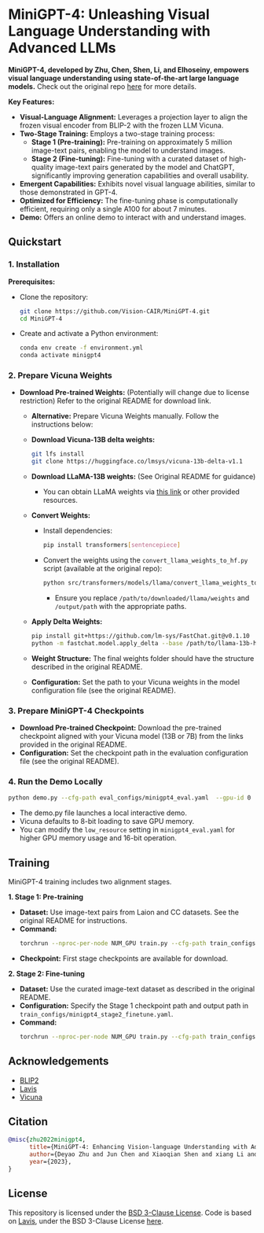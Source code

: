 # MiniGPT-4: Unleashing Visual Language Understanding with Advanced LLMs

**MiniGPT-4, developed by Zhu, Chen, Shen, Li, and Elhoseiny, empowers visual language understanding using state-of-the-art large language models.**  Check out the original repo [here](https://github.com/RiseInRose/MiniGPT-4-ZH) for more details.

**Key Features:**

*   **Visual-Language Alignment:** Leverages a projection layer to align the frozen visual encoder from BLIP-2 with the frozen LLM Vicuna.
*   **Two-Stage Training:** Employs a two-stage training process:
    *   **Stage 1 (Pre-training):**  Pre-training on approximately 5 million image-text pairs, enabling the model to understand images.
    *   **Stage 2 (Fine-tuning):** Fine-tuning with a curated dataset of high-quality image-text pairs generated by the model and ChatGPT, significantly improving generation capabilities and overall usability.
*   **Emergent Capabilities:** Exhibits novel visual language abilities, similar to those demonstrated in GPT-4.
*   **Optimized for Efficiency:**  The fine-tuning phase is computationally efficient, requiring only a single A100 for about 7 minutes.
*   **Demo:** Offers an online demo to interact with and understand images.

## Quickstart

### 1. Installation

**Prerequisites:**

*   Clone the repository:
    ```bash
    git clone https://github.com/Vision-CAIR/MiniGPT-4.git
    cd MiniGPT-4
    ```
*   Create and activate a Python environment:
    ```bash
    conda env create -f environment.yml
    conda activate minigpt4
    ```

### 2. Prepare Vicuna Weights

*   **Download Pre-trained Weights:** (Potentially will change due to license restriction) Refer to the original README for download link.
    *   **Alternative:** Prepare Vicuna Weights manually. Follow the instructions below:

    *   **Download Vicuna-13B delta weights:**
        ```bash
        git lfs install
        git clone https://huggingface.co/lmsys/vicuna-13b-delta-v1.1
        ```
    *   **Download LLaMA-13B weights:** (See Original README for guidance)
        *   You can obtain LLaMA weights via [this link](https://github.com/facebookresearch/llama/issues/149) or other provided resources.
    *   **Convert Weights:**
        *   Install dependencies:
            ```bash
            pip install transformers[sentencepiece]
            ```
        *   Convert the weights using the `convert_llama_weights_to_hf.py` script (available at the original repo):
            ```bash
            python src/transformers/models/llama/convert_llama_weights_to_hf.py --input_dir /path/to/downloaded/llama/weights --model_size 7B --output_dir /output/path
            ```
            *   Ensure you replace `/path/to/downloaded/llama/weights` and `/output/path` with the appropriate paths.
    *   **Apply Delta Weights:**
        ```bash
        pip install git+https://github.com/lm-sys/FastChat.git@v0.1.10
        python -m fastchat.model.apply_delta --base /path/to/llama-13b-hf/  --target /path/to/save/working/vicuna/weight/  --delta /path/to/vicuna-13b-delta-v0/
        ```
    *   **Weight Structure:** The final weights folder should have the structure described in the original README.
    *   **Configuration:** Set the path to your Vicuna weights in the model configuration file (see the original README).

### 3. Prepare MiniGPT-4 Checkpoints

*   **Download Pre-trained Checkpoint:** Download the pre-trained checkpoint aligned with your Vicuna model (13B or 7B) from the links provided in the original README.
*   **Configuration:**  Set the checkpoint path in the evaluation configuration file (see the original README).

### 4. Run the Demo Locally

```bash
python demo.py --cfg-path eval_configs/minigpt4_eval.yaml  --gpu-id 0
```

*   The demo.py file launches a local interactive demo.
*   Vicuna defaults to 8-bit loading to save GPU memory.
*   You can modify the `low_resource` setting in `minigpt4_eval.yaml` for higher GPU memory usage and 16-bit operation.

## Training

MiniGPT-4 training includes two alignment stages.

**1. Stage 1: Pre-training**

*   **Dataset:** Use image-text pairs from Laion and CC datasets. See the original README for instructions.
*   **Command:**
    ```bash
    torchrun --nproc-per-node NUM_GPU train.py --cfg-path train_configs/minigpt4_stage1_pretrain.yaml
    ```
*   **Checkpoint:** First stage checkpoints are available for download.

**2. Stage 2: Fine-tuning**

*   **Dataset:**  Use the curated image-text dataset as described in the original README.
*   **Configuration:** Specify the Stage 1 checkpoint path and output path in `train_configs/minigpt4_stage2_finetune.yaml`.
*   **Command:**
    ```bash
    torchrun --nproc-per-node NUM_GPU train.py --cfg-path train_configs/minigpt4_stage2_finetune.yaml
    ```

## Acknowledgements

*   [BLIP2](https://huggingface.co/docs/transformers/main/model_doc/blip-2)
*   [Lavis](https://github.com/salesforce/LAVIS)
*   [Vicuna](https://github.com/lm-sys/FastChat)

## Citation

```bibtex
@misc{zhu2022minigpt4,
      title={MiniGPT-4: Enhancing Vision-language Understanding with Advanced Large Language Models},
      author={Deyao Zhu and Jun Chen and Xiaoqian Shen and xiang Li and Mohamed Elhoseiny},
      year={2023},
}
```

## License

This repository is licensed under the [BSD 3-Clause License](LICENSE.md).  Code is based on [Lavis](https://github.com/salesforce/LAVIS), under the BSD 3-Clause License [here](LICENSE_Lavis.md).